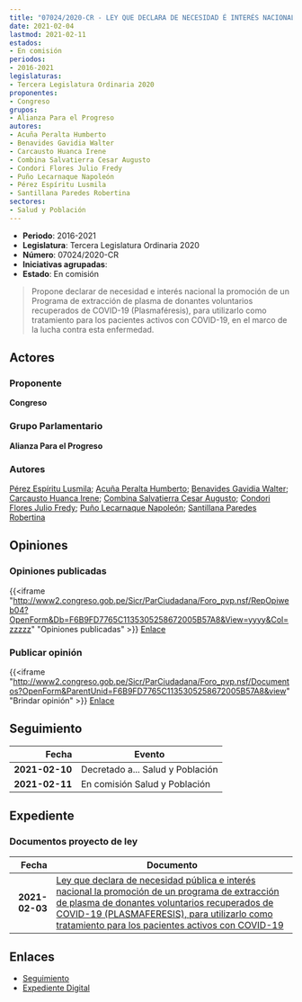 ```yaml
---
title: "07024/2020-CR - LEY QUE DECLARA DE NECESIDAD É INTERÉS NACIONAL LA PROMOCIÓN DE UN PROGRAMA DE EXTRACCIÓN DE PLASMA DE DONANTES VOLUNTARIOS RECUPERADOS DE COVID-19 (PLASMAFÉRESIS), PARA UTILIZARLO COMO TRATAMIENTO PARA LOS PACIENTES ACTIVOS CON COVID-19"
date: 2021-02-04
lastmod: 2021-02-11
estados:
- En comisión
periodos:
- 2016-2021
legislaturas:
- Tercera Legislatura Ordinaria 2020
proponentes:
- Congreso
grupos:
- Alianza Para el Progreso
autores:
- Acuña Peralta Humberto
- Benavides Gavidia Walter
- Carcausto Huanca Irene
- Combina Salvatierra Cesar Augusto
- Condori Flores Julio Fredy
- Puño Lecarnaque Napoleón
- Pérez Espíritu Lusmila
- Santillana Paredes Robertina
sectores:
- Salud y Población
---
```

- **Periodo**: 2016-2021
- **Legislatura**: Tercera Legislatura Ordinaria 2020
- **Número**: 07024/2020-CR
- **Iniciativas agrupadas**: 
- **Estado**: En comisión

> Propone declarar de necesidad e interés nacional la promoción de un Programa de extracción de plasma de donantes voluntarios recuperados de COVID-19 (Plasmaféresis), para utilizarlo como tratamiento para los pacientes activos con COVID-19, en el marco de la lucha contra esta enfermedad.


## Actores

### Proponente

**Congreso**

### Grupo Parlamentario

**Alianza Para el Progreso**

### Autores

[Pérez Espíritu Lusmila](mailto:mailto:lperez@congreso.gob.pe); [Acuña Peralta Humberto](mailto:mailto:hacuna@congreso.gob.pe); [Benavides Gavidia Walter](mailto:mailto:wbenavides@congreso.gob.pe); [Carcausto Huanca Irene](mailto:mailto:icarcausto@congreso.gob.pe); [Combina Salvatierra Cesar Augusto](mailto:mailto:ccombina@congreso.gob.pe); [Condori Flores Julio Fredy](mailto:mailto:jcondori@congreso.gob.pe); [Puño Lecarnaque Napoleón](mailto:mailto:npuno@congreso.gob.pe); [Santillana Paredes Robertina](mailto:mailto:rsantillana@congreso.gob.pe)

## Opiniones

### Opiniones publicadas

{{<iframe "http://www2.congreso.gob.pe/Sicr/ParCiudadana/Foro_pvp.nsf/RepOpiweb04?OpenForm&Db=F6B9FD7765C1135305258672005B57A8&View=yyyy&Col=zzzzz" "Opiniones publicadas" >}}
[Enlace](http://www2.congreso.gob.pe/Sicr/ParCiudadana/Foro_pvp.nsf/RepOpiweb04?OpenForm&Db=F6B9FD7765C1135305258672005B57A8&View=yyyy&Col=zzzzz)

### Publicar opinión

{{<iframe "http://www2.congreso.gob.pe/Sicr/ParCiudadana/Foro_pvp.nsf/Documentos?OpenForm&ParentUnid=F6B9FD7765C1135305258672005B57A8&view" "Brindar opinión" >}}
[Enlace](http://www2.congreso.gob.pe/Sicr/ParCiudadana/Foro_pvp.nsf/Documentos?OpenForm&ParentUnid=F6B9FD7765C1135305258672005B57A8&view)


## Seguimiento

| Fecha | Evento |
|------:|--------|
| **2021-02-10** | Decretado a... Salud y Población |
| **2021-02-11** | En comisión Salud y Población |

## Expediente

### Documentos proyecto de ley

| Fecha | Documento |
|------:|-----------|
| **2021-02-03** | [Ley que declara de necesidad pública e interés nacional la promoción de un programa de extracción de plasma de donantes voluntarios recuperados de COVID-19 (PLASMAFERESIS), para utilizarlo como tratamiento para los pacientes activos con COVID-19](https://leyes.congreso.gob.pe/Documentos/2016_2021/Proyectos_de_Ley_y_de_Resoluciones_Legislativas/PL07024-20210203.pdf) |

## Enlaces

- [Seguimiento](http://www2.congreso.gob.pe/Sicr/TraDocEstProc/CLProLey2016.nsf/f7fff46988ca05b1052578e100829cc7/5310eee36e2016fe05258672008120f6?OpenDocument)
- [Expediente Digital](http://www2.congreso.gob.pe/Sicr/TraDocEstProc/Expvirt_2011.nsf/visbusqptramdoc1621/07024?opendocument)

